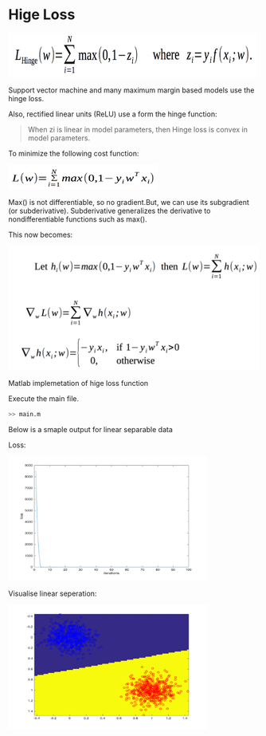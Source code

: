 # Hige Loss 

<img src="math/hg.png" width="500" height="90" />

Support vector machine and many maximum margin based models use the hinge loss.

Also, rectified linear units (ReLU) use a form the hinge function:
> When zi is linear in model parameters, then Hinge loss is convex in model parameters.

To minimize the following cost function:

<img src="math/hg2.png" width="300" height="50" />

Max() is not differentiable, so no gradient.But, we can use its subgradient (or
subderivative). Subderivative generalizes the derivative to nondifferentiable functions such as max(). 

This now becomes:

<img src="math/subg.png" width="600" height="250" />


Matlab implemetation of hige loss function

Execute the main file. 
```sh
>> main.m
```

Below is a smaple output for linear separable data


Loss:


<img src="loss.png" width="400" height="250" />

Visualise linear seperation:


<img src="vs.png" width="400" height="250" />
